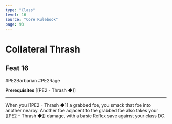 ```yaml
---
type: "Class"
level: 16
source: "Core Rulebook"
page: 93
---
```

# Collateral Thrash
## Feat 16
#PE2Barbarian #PE2Rage 

**Prerequisites** [[PE2 - Thrash ◆]]

---
When you [[PE2 - Thrash ◆]] a grabbed foe, you smack that foe into another nearby. Another foe adjacent to the grabbed foe also takes your [[PE2 - Thrash ◆]] damage, with a basic Reflex save against your class DC.